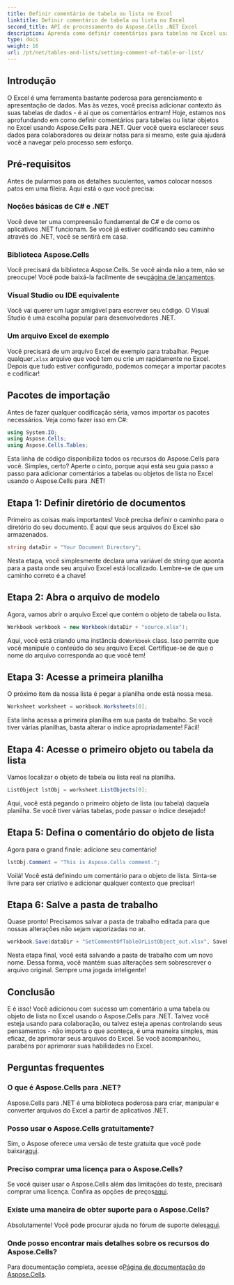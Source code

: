 ```yaml
---
title: Definir comentário de tabela ou lista no Excel
linktitle: Definir comentário de tabela ou lista no Excel
second_title: API de processamento do Aspose.Cells .NET Excel
description: Aprenda como definir comentários para tabelas no Excel usando o Aspose.Cells para .NET com nosso guia passo a passo fácil.
type: docs
weight: 16
url: /pt/net/tables-and-lists/setting-comment-of-table-or-list/
---
```

## Introdução
O Excel é uma ferramenta bastante poderosa para gerenciamento e apresentação de dados. Mas às vezes, você precisa adicionar contexto às suas tabelas de dados - é aí que os comentários entram! Hoje, estamos nos aprofundando em como definir comentários para tabelas ou listar objetos no Excel usando Aspose.Cells para .NET. Quer você queira esclarecer seus dados para colaboradores ou deixar notas para si mesmo, este guia ajudará você a navegar pelo processo sem esforço.
## Pré-requisitos
Antes de pularmos para os detalhes suculentos, vamos colocar nossos patos em uma fileira. Aqui está o que você precisa:
### Noções básicas de C# e .NET
Você deve ter uma compreensão fundamental de C# e de como os aplicativos .NET funcionam. Se você já estiver codificando seu caminho através do .NET, você se sentirá em casa.
### Biblioteca Aspose.Cells
 Você precisará da biblioteca Aspose.Cells. Se você ainda não a tem, não se preocupe! Você pode baixá-la facilmente de seu[página de lançamentos](https://releases.aspose.com/cells/net/).
### Visual Studio ou IDE equivalente
Você vai querer um lugar amigável para escrever seu código. O Visual Studio é uma escolha popular para desenvolvedores .NET.
### Um arquivo Excel de exemplo
 Você precisará de um arquivo Excel de exemplo para trabalhar. Pegue qualquer`.xlsx` arquivo que você tem ou crie um rapidamente no Excel.
Depois que tudo estiver configurado, podemos começar a importar pacotes e codificar!
## Pacotes de importação
Antes de fazer qualquer codificação séria, vamos importar os pacotes necessários. Veja como fazer isso em C#:
```csharp
using System.IO;
using Aspose.Cells;
using Aspose.Cells.Tables;
```
Esta linha de código disponibiliza todos os recursos do Aspose.Cells para você. Simples, certo?
Aperte o cinto, porque aqui está seu guia passo a passo para adicionar comentários a tabelas ou objetos de lista no Excel usando o Aspose.Cells para .NET!
## Etapa 1: Definir diretório de documentos
Primeiro as coisas mais importantes! Você precisa definir o caminho para o diretório do seu documento. É aqui que seus arquivos do Excel são armazenados.
```csharp
string dataDir = "Your Document Directory";
```
Nesta etapa, você simplesmente declara uma variável de string que aponta para a pasta onde seu arquivo Excel está localizado. Lembre-se de que um caminho correto é a chave!
## Etapa 2: Abra o arquivo de modelo
Agora, vamos abrir o arquivo Excel que contém o objeto de tabela ou lista.
```csharp
Workbook workbook = new Workbook(dataDir + "source.xlsx");
```
 Aqui, você está criando uma instância do`Workbook` class. Isso permite que você manipule o conteúdo do seu arquivo Excel. Certifique-se de que o nome do arquivo corresponda ao que você tem!
## Etapa 3: Acesse a primeira planilha
O próximo item da nossa lista é pegar a planilha onde está nossa mesa.
```csharp
Worksheet worksheet = workbook.Worksheets[0];
```
Esta linha acessa a primeira planilha em sua pasta de trabalho. Se você tiver várias planilhas, basta alterar o índice apropriadamente! Fácil!
## Etapa 4: Acesse o primeiro objeto ou tabela da lista
Vamos localizar o objeto de tabela ou lista real na planilha.
```csharp
ListObject lstObj = worksheet.ListObjects[0];
```
Aqui, você está pegando o primeiro objeto de lista (ou tabela) daquela planilha. Se você tiver várias tabelas, pode passar o índice desejado!
## Etapa 5: Defina o comentário do objeto de lista
Agora para o grand finale: adicione seu comentário!
```csharp
lstObj.Comment = "This is Aspose.Cells comment.";
```
Voilá! Você está definindo um comentário para o objeto de lista. Sinta-se livre para ser criativo e adicionar qualquer contexto que precisar!
## Etapa 6: Salve a pasta de trabalho
Quase pronto! Precisamos salvar a pasta de trabalho editada para que nossas alterações não sejam vaporizadas no ar.
```csharp
workbook.Save(dataDir + "SetCommentOfTableOrListObject_out.xlsx", SaveFormat.Xlsx);
```
Nesta etapa final, você está salvando a pasta de trabalho com um novo nome. Dessa forma, você mantém suas alterações sem sobrescrever o arquivo original. Sempre uma jogada inteligente!
## Conclusão
E é isso! Você adicionou com sucesso um comentário a uma tabela ou objeto de lista no Excel usando o Aspose.Cells para .NET. Talvez você esteja usando para colaboração, ou talvez esteja apenas controlando seus pensamentos - não importa o que aconteça, é uma maneira simples, mas eficaz, de aprimorar seus arquivos do Excel. Se você acompanhou, parabéns por aprimorar suas habilidades no Excel.
## Perguntas frequentes
### O que é Aspose.Cells para .NET?  
Aspose.Cells para .NET é uma biblioteca poderosa para criar, manipular e converter arquivos do Excel a partir de aplicativos .NET.
### Posso usar o Aspose.Cells gratuitamente?  
 Sim, o Aspose oferece uma versão de teste gratuita que você pode baixar[aqui](https://releases.aspose.com/).
### Preciso comprar uma licença para o Aspose.Cells?  
 Se você quiser usar o Aspose.Cells além das limitações do teste, precisará comprar uma licença. Confira as opções de preços[aqui](https://purchase.aspose.com/buy).
### Existe uma maneira de obter suporte para o Aspose.Cells?  
Absolutamente! Você pode procurar ajuda no fórum de suporte deles[aqui](https://forum.aspose.com/c/cells/9).
### Onde posso encontrar mais detalhes sobre os recursos do Aspose.Cells?  
 Para documentação completa, acesse o[Página de documentação do Aspose.Cells](https://reference.aspose.com/cells/net/).

